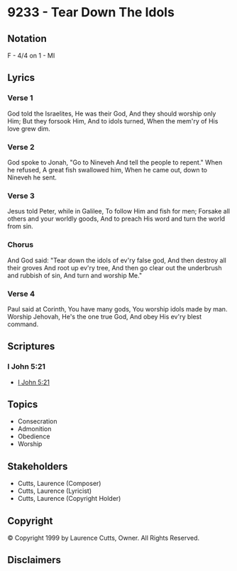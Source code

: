 # 9233 - Tear Down The Idols

## Notation

F - 4/4 on 1 - MI

## Lyrics

### Verse 1

God told the Israelites, He was their God, And they should worship only Him; But they forsook Him, And to idols turned, When the mem'ry of His love grew dim.

### Verse 2

God spoke to Jonah, "Go to Nineveh And tell the people to repent." When he refused, A great fish swallowed him, When he came out, down to Nineveh he sent.

### Verse 3

Jesus told Peter, while in Galilee, To follow Him and fish for men; Forsake all others and your worldly goods, And to preach His word and turn the world from sin.

### Chorus

And God said: "Tear down the idols of ev'ry false god, And then destroy all their groves And root up ev'ry tree, And then go clear out the underbrush and rubbish of sin, And turn and worship Me."

### Verse 4

Paul said at Corinth, You have many gods, You worship idols made by man. Worship Jehovah, He's the one true God, And obey His ev'ry blest command.


## Scriptures

### I John 5:21

- [I John 5:21](https://www.biblegateway.com/passage/?search=I%20John%205%3A21)


## Topics

- Consecration
- Admonition
- Obedience
- Worship

## Stakeholders

- Cutts, Laurence (Composer)
- Cutts, Laurence (Lyricist)
- Cutts, Laurence (Copyright Holder)

## Copyright

© Copyright 1999 by Laurence Cutts, Owner. All Rights Reserved.


## Disclaimers



